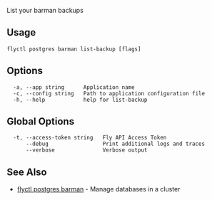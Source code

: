 List your barman backups

## Usage
~~~
flyctl postgres barman list-backup [flags]
~~~

## Options

~~~
  -a, --app string      Application name
  -c, --config string   Path to application configuration file
  -h, --help            help for list-backup
~~~

## Global Options

~~~
  -t, --access-token string   Fly API Access Token
      --debug                 Print additional logs and traces
      --verbose               Verbose output
~~~

## See Also

* [flyctl postgres barman](/docs/flyctl/postgres-barman/)	 - Manage databases in a cluster

